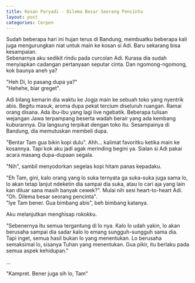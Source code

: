 ```yaml
---
title: Kosan Paryadi - Dilema Besar Seorang Pencinta
layout: post
categories: Cerpen
---
```


Sudah beberapa hari ini hujan terus di Bandung, membuatku beberapa kali juga mengurungkan niat untuk main ke kosan si Adi. Baru sekarang bisa kesampaian.  
Sebenarnya aku sedikit rindu pada curcolan Adi. Kurasa dia sudah menyiapkan cadangan pertanyaan seputar cinta. Dan ngomong-ngomong, kok baunya aneh ya?  

"Heh Di, lo pasang dupa ya?"  
"Hehehe, biar greget".  

Adi bilang kemarin dia waktu ke Jogja main ke sebuah toko yang nyentrik abis. Begitu masuk, aroma dupa pekat tercium diseluruh ruangan. Ramai orang disana. Ada ibu-ibu yang lagi live ngebatik. Beberapa tulisan wejangan Jawa terpampang beserta wadah berair yang ada kembang kuburannya. Dia langsung terpikat dengan toko itu. Sesampainya di Bandung, dia memutuskan membeli dupa.  

"Bentar Tam gua bikin kopi dulu". Ahh... kalimat favoritku ketika main ke kosannya.
Tapi kok aku jadi agak merinding begini ya. Sialan si Adi pakai acara masang dupa-dupaan segala.

"Nih", sambil menyodorkan segelas kopi hitam panas kepadaku. 

"Eh Tam, gini, kalo orang yang lo suka ternyata ga suka-suka juga sama lo, lo akan tetap lanjut ndeketin dia sampai dia suka, atau lo cari aja yang lain kan diluar sana masih banyak cewek?". Mulai nih sesi heart-to-heart Adi.  
"Oh. Dilema besar seorang pencinta".  
"Iye Tam bener. Gua bimbang abis", beh bimbang katanya.

Aku melanjutkan menghisap rokokku.

"Sebenernya itu semua tergantung di lo nya. Kalo lo udah yakin, lo akan berusaha sampai dia sadar kalo lo emang sungguh-sungguh sama dia.  
Tapi inget, semua hasil bukan lo yang menentukan. Lo berusaha semaksimal lo, sisanya Tuhan yang menentukan. Gua pikir, itu berlaku pada semua aspek kehidupan."

...

"Kampret. Bener juga sih lo, Tam"